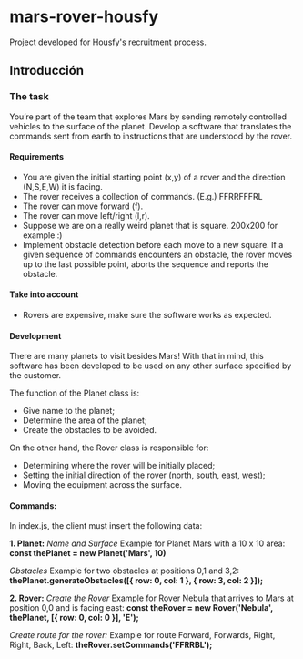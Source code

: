 # mars-rover-housfy

Project developed for Housfy's recruitment process. 

## Introducción
### The task
You’re part of the team that explores Mars by sending remotely controlled vehicles to the surface of the planet. Develop a software that translates the commands sent from earth to instructions that are understood by the rover.
#### Requirements

- You are given the initial starting point (x,y) of a rover and the direction (N,S,E,W)
it is facing.
- The rover receives a collection of commands. (E.g.) FFRRFFFRL
- The rover can move forward (f).
- The rover can move left/right (l,r).
- Suppose we are on a really weird planet that is square. 200x200 for example :)
- Implement obstacle detection before each move to a new square. If a given
sequence of commands encounters an obstacle, the rover moves up to the last
possible point, aborts the sequence and reports the obstacle.

#### Take into account

- Rovers are expensive, make sure the software works as expected.
#### Development

There are many planets to visit besides Mars! With that in mind, this software has been developed to be used on any other surface specified by the customer. 

The function of the Planet class is: 

- Give name to the planet;
- Determine the area of the planet;
- Create the obstacles to be avoided. 

On the other hand, the Rover class is responsible for: 

- Determining where the rover will be initially placed;
- Setting the initial direction of the rover (north, south, east, west);
- Moving the equipment across the surface. 

#### Commands:

In index.js, the client must insert the following data:

**1. Planet:** 
*Name and Surface*
Example for Planet Mars with a 10 x 10 area:
**const thePlanet = new Planet('Mars', 10)**

*Obstacles*
Example for two obstacles at positions 0,1 and 3,2:
**thePlanet.generateObstacles([{ row: 0, col: 1 }, { row: 3, col: 2 }]);**

**2. Rover:**
*Create the Rover*
Example for Rover Nebula that arrives to Mars at position 0,0 and is facing east:
**const theRover = new Rover('Nebula', thePlanet, [{ row: 0, col: 0 }], 'E');** 

*Create route for the rover:*
Example for route Forward, Forwards, Right, Right, Back, Left:
**theRover.setCommands('FFRRBL');**


